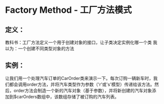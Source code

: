 # Factory Method - 工厂方法模式
## 定义：
教科书：工厂方法定义一个用于创建对象的接口，让子类决定实例化哪一个类
我以为：一个创建不同类型对象的方法
## 实例：
让我们用一个处理汽车订单的CarOrder类来演示一下。每次订购一辆新车时，我们都会调用order方法，并将汽车类型作为参数（'r'或's'模型）传递给该方法。然后，order方法会制造一个新的汽车对象（基于参数），并将新创建的汽车对象添加到$carOrders数组中，该数组存储了被订购的汽车列表。
